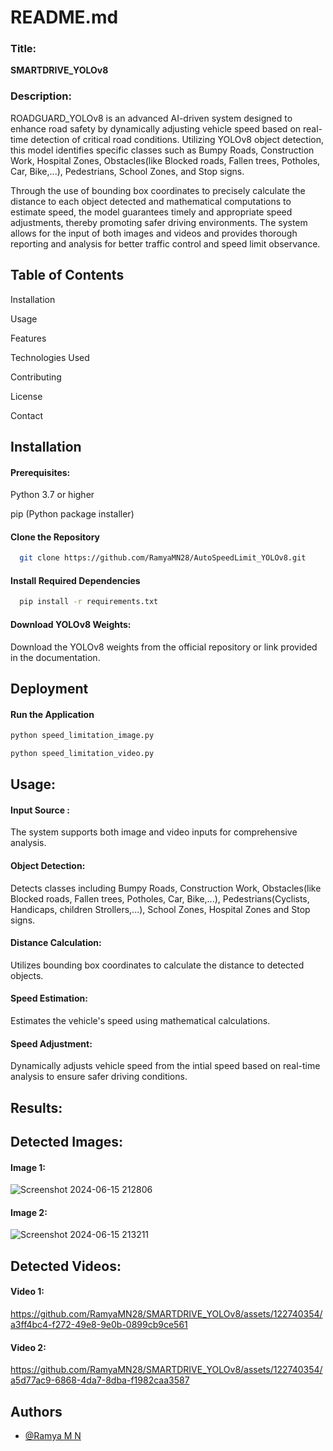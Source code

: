 
# README.md

### Title:
**SMARTDRIVE_YOLOv8**

### Description:
ROADGUARD_YOLOv8 is an advanced AI-driven system designed to enhance road safety by dynamically adjusting vehicle speed based on real-time detection of critical road conditions. Utilizing YOLOv8 object detection, this model identifies specific classes such as Bumpy Roads, Construction Work, Hospital Zones, Obstacles(like Blocked roads, Fallen trees, Potholes, Car, Bike,...), Pedestrians, School Zones, and Stop signs. 

Through the use of bounding box coordinates to precisely calculate the distance to each object detected and mathematical computations to estimate speed, the model guarantees timely and appropriate speed adjustments, thereby promoting safer driving environments. The system allows for the input of both images and videos and provides thorough reporting and analysis for better traffic control and speed limit observance.
## Table of Contents

Installation 

Usage

Features

Technologies Used

Contributing

License

Contact
## Installation

#### Prerequisites:
Python 3.7 or higher

pip (Python package installer)

#### Clone the Repository

```bash
  git clone https://github.com/RamyaMN28/AutoSpeedLimit_YOLOv8.git
```
####  Install Required Dependencies

```bash
  pip install -r requirements.txt

```

#### Download YOLOv8 Weights:

Download the YOLOv8 weights from the official repository or link provided in the documentation.


## Deployment


#### Run the Application
```bash
python speed_limitation_image.py

```
```bash
python speed_limitation_video.py

```
## Usage: 

#### Input Source :

The system supports both image and video inputs for comprehensive analysis.

#### Object Detection:

Detects classes including Bumpy Roads, Construction Work, Obstacles(like Blocked roads, Fallen trees, Potholes, Car, Bike,...), Pedestrians(Cyclists, Handicaps, children Strollers,...), School Zones, Hospital Zones and Stop signs. 

#### Distance Calculation:

Utilizes bounding box coordinates to calculate the distance to detected objects.

#### Speed Estimation:

Estimates the vehicle's speed using mathematical calculations.

#### Speed Adjustment:

Dynamically adjusts vehicle speed from the intial speed based on real-time analysis to ensure safer driving conditions.

## Results:

## Detected Images:
#### Image 1:
![Screenshot 2024-06-15 212806](https://github.com/RamyaMN28/SMARTDRIVE_YOLOv8/assets/122740354/dfc84640-4b35-4496-8dae-8c439e1787d1)
#### Image 2:
![Screenshot 2024-06-15 213211](https://github.com/RamyaMN28/SMARTDRIVE_YOLOv8/assets/122740354/8443fe43-feb0-4872-a6bc-46cbcfbf5911)

## Detected Videos:
#### Video 1:
https://github.com/RamyaMN28/SMARTDRIVE_YOLOv8/assets/122740354/a3ff4bc4-f272-49e8-9e0b-0899cb9ce561
#### Video 2:
https://github.com/RamyaMN28/SMARTDRIVE_YOLOv8/assets/122740354/a5d77ac9-6868-4da7-8dba-f1982caa3587


## Authors

- [@Ramya M N ](https://github.com/RamyaMN28/)

